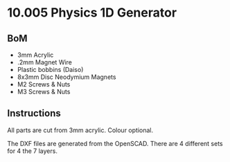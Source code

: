 # 10.005 Physics 1D Generator

BoM
---
- 3mm Acrylic
- .2mm Magnet Wire
- Plastic bobbins (Daiso)
- 8x3mm Disc Neodymium Magnets
- M2 Screws & Nuts
- M3 Screws & Nuts

Instructions
---
All parts are cut from 3mm acrylic. Colour optional.

The DXF files are generated from the OpenSCAD. There are 4 different sets for 4 the 7 layers.
